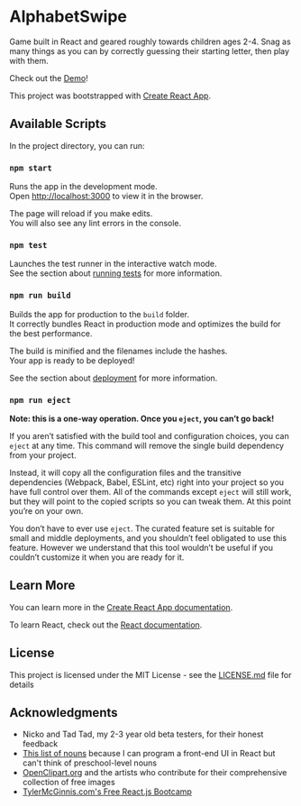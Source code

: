 # AlphabetSwipe

Game built in React and geared roughly towards children ages 2-4. Snag as many things as you can by correctly guessing their starting letter, then play with them.

Check out the [Demo](https://www.joecoyle.net/demos/AlphabetSwipe/)!

This project was bootstrapped with [Create React App](https://github.com/facebook/create-react-app).

## Available Scripts

In the project directory, you can run:

### `npm start`

Runs the app in the development mode.<br>
Open [http://localhost:3000](http://localhost:3000) to view it in the browser.

The page will reload if you make edits.<br>
You will also see any lint errors in the console.

### `npm test`

Launches the test runner in the interactive watch mode.<br>
See the section about [running tests](https://facebook.github.io/create-react-app/docs/running-tests) for more information.

### `npm run build`

Builds the app for production to the `build` folder.<br>
It correctly bundles React in production mode and optimizes the build for the best performance.

The build is minified and the filenames include the hashes.<br>
Your app is ready to be deployed!

See the section about [deployment](https://facebook.github.io/create-react-app/docs/deployment) for more information.

### `npm run eject`

**Note: this is a one-way operation. Once you `eject`, you can’t go back!**

If you aren’t satisfied with the build tool and configuration choices, you can `eject` at any time. This command will remove the single build dependency from your project.

Instead, it will copy all the configuration files and the transitive dependencies (Webpack, Babel, ESLint, etc) right into your project so you have full control over them. All of the commands except `eject` will still work, but they will point to the copied scripts so you can tweak them. At this point you’re on your own.

You don’t have to ever use `eject`. The curated feature set is suitable for small and middle deployments, and you shouldn’t feel obligated to use this feature. However we understand that this tool wouldn’t be useful if you couldn’t customize it when you are ready for it.

## Learn More

You can learn more in the [Create React App documentation](https://facebook.github.io/create-react-app/docs/getting-started).

To learn React, check out the [React documentation](https://reactjs.org/).

## License

This project is licensed under the MIT License - see the [LICENSE.md](LICENSE.md) file for details

## Acknowledgments

* Nicko and Tad Tad, my 2-3 year old beta testers, for their honest feedback
* [This list of nouns](https://www.momswhothink.com/list-of-nouns/) because I can program a front-end UI in React but can't think of preschool-level nouns
* [OpenClipart.org](https://openclipart.org/) and the artists who contribute for their comprehensive collection of free images
* [TylerMcGinnis.com's Free React.js Bootcamp](https://www.youtube.com/watch?v=8GXXGJRDMdQ)
